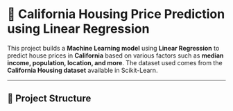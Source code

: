 # 🏡 California Housing Price Prediction using Linear Regression

This project builds a **Machine Learning model** using **Linear Regression** to predict house prices in **California** based on various factors such as **median income, population, location, and more**. The dataset used comes from the **California Housing dataset** available in Scikit-Learn.

---

## 📂 Project Structure

